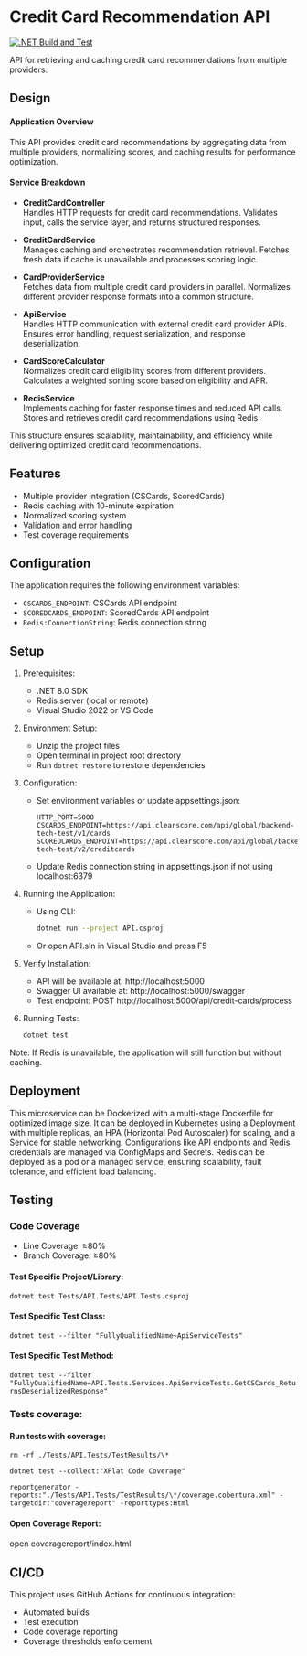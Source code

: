 # Credit Card Recommendation API

[![.NET Build and Test](https://github.com/DavidKielty1/CS.BE-Test.Lean-Solution/actions/workflows/dotnet.yml/badge.svg)](https://github.com/DavidKielty1/CS.BE-Test.Lean-Solution/actions/workflows/dotnet.yml)

API for retrieving and caching credit card recommendations from multiple providers.

## Design

#### Application Overview

This API provides credit card recommendations by aggregating data from multiple providers, normalizing scores, and caching results for performance optimization.

#### Service Breakdown

- **CreditCardController**  
  Handles HTTP requests for credit card recommendations.
  Validates input, calls the service layer, and returns structured responses.

- **CreditCardService**  
  Manages caching and orchestrates recommendation retrieval.
  Fetches fresh data if cache is unavailable and processes scoring logic.

- **CardProviderService**  
  Fetches data from multiple credit card providers in parallel.
  Normalizes different provider response formats into a common structure.

- **ApiService**  
  Handles HTTP communication with external credit card provider APIs.
  Ensures error handling, request serialization, and response deserialization.

- **CardScoreCalculator**  
  Normalizes credit card eligibility scores from different providers.
  Calculates a weighted sorting score based on eligibility and APR.

- **RedisService**  
  Implements caching for faster response times and reduced API calls.
  Stores and retrieves credit card recommendations using Redis.

This structure ensures scalability, maintainability, and efficiency while delivering optimized credit card recommendations.

## Features

- Multiple provider integration (CSCards, ScoredCards)
- Redis caching with 10-minute expiration
- Normalized scoring system
- Validation and error handling
- Test coverage requirements

## Configuration

The application requires the following environment variables:

- `CSCARDS_ENDPOINT`: CSCards API endpoint
- `SCOREDCARDS_ENDPOINT`: ScoredCards API endpoint
- `Redis:ConnectionString`: Redis connection string

## Setup

1. Prerequisites:

   - .NET 8.0 SDK
   - Redis server (local or remote)
   - Visual Studio 2022 or VS Code

2. Environment Setup:

   - Unzip the project files
   - Open terminal in project root directory
   - Run `dotnet restore` to restore dependencies

3. Configuration:

   - Set environment variables or update appsettings.json:
     ```
     HTTP_PORT=5000
     CSCARDS_ENDPOINT=https://api.clearscore.com/api/global/backend-tech-test/v1/cards
     SCOREDCARDS_ENDPOINT=https://api.clearscore.com/api/global/backend-tech-test/v2/creditcards
     ```
   - Update Redis connection string in appsettings.json if not using localhost:6379

4. Running the Application:

   - Using CLI:
     ```bash
     dotnet run --project API.csproj
     ```
   - Or open API.sln in Visual Studio and press F5

5. Verify Installation:

   - API will be available at: http://localhost:5000
   - Swagger UI available at: http://localhost:5000/swagger
   - Test endpoint: POST http://localhost:5000/api/credit-cards/process

6. Running Tests:
   ```bash
   dotnet test
   ```

Note: If Redis is unavailable, the application will still function but without caching.

## Deployment

This microservice can be Dockerized with a multi-stage Dockerfile for optimized image size. It can be deployed in Kubernetes using a Deployment with multiple replicas, an HPA (Horizontal Pod Autoscaler) for scaling, and a Service for stable networking. Configurations like API endpoints and Redis credentials are managed via ConfigMaps and Secrets. Redis can be deployed as a pod or a managed service, ensuring scalability, fault tolerance, and efficient load balancing.

## Testing

### Code Coverage

- Line Coverage: ≥80%
- Branch Coverage: ≥80%

#### Test Specific Project/Library:

`dotnet test Tests/API.Tests/API.Tests.csproj`

#### Test Specific Test Class:

`dotnet test --filter "FullyQualifiedName~ApiServiceTests"`

#### Test Specific Test Method:

`dotnet test --filter "FullyQualifiedName=API.Tests.Services.ApiServiceTests.GetCSCards_ReturnsDeserializedResponse"`

### Tests coverage:

#### Run tests with coverage:

`rm -rf ./Tests/API.Tests/TestResults/\*`

`dotnet test --collect:"XPlat Code Coverage"`

`reportgenerator -reports:"./Tests/API.Tests/TestResults/\*/coverage.cobertura.xml" -targetdir:"coveragereport" -reporttypes:Html`

#### Open Coverage Report:

open coveragereport/index.html

## CI/CD

This project uses GitHub Actions for continuous integration:

- Automated builds
- Test execution
- Code coverage reporting
- Coverage thresholds enforcement
